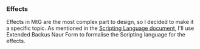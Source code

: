 ### Effects
Effects in MtG are the most complex part to design, so I decided to make it a specific topic.
As mentioned in the [Scripting Language document](ScriptingLanguage.md), I'll use Extended Backus Naur Form to
formalise the Scripting language for the effects.
